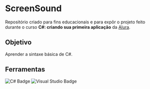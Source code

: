 # ScreenSound

Repositório criado para fins educacionais e para expôr o projeto feito durante o curso **C#: criando sua primeira aplicação** da [Alura](https://www.alura.com.br).

## Objetivo
Aprender a sintaxe básica de C#.

## Ferramentas
![C# Badge](https://img.shields.io/badge/C%23-0a0b0b?style=for-the-badge&logo=c%23&logoColor=purple)
![Visual Studio Badge](https://img.shields.io/badge/VISUAL%20STUDIO-0a0b0b?style=for-the-badge&logo=visualstudio&logoColor=purple)



